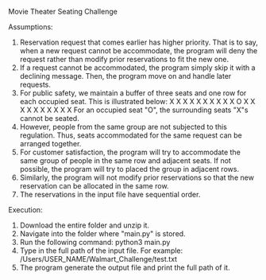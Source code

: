 Movie Theater Seating Challenge

Assumptions:
1. Reservation request that comes earlier has higher priority. That is to say, when a new request cannot be accommodate, the program will deny the request rather than modify prior reservations to fit the new one.
2. If a request cannot be accommodated, the program simply skip it with a declining message. Then, the program move on and handle later requests.
3. For public safety, we maintain a buffer of three seats and one row for each occupied seat. This is illustrated below:
    X X X X X X X
    X X X O X X X
    X X X X X X X
  For an occupied seat "O", the surrounding seats "X"s cannot be seated.
4. However, people from the same group are not subjected to this regulation. Thus, seats accommodated for the same request can be arranged together.
5. For customer satisfaction, the program will try to accommodate the same group of people in the same row and adjacent seats. If not possible, the program will try to placed the group in adjacent rows.
6. Similarly, the program will not modify prior reservations so that the new reservation can be allocated in the same row.
7. The reservations in the input file have sequential order.

Execution:
1. Download the entire folder and unzip it.
2. Navigate into the folder where "main.py" is stored.
3. Run the following command: python3 main.py
4. Type in the full path of the input file. For example: /Users/USER_NAME/Walmart_Challenge/test.txt
5. The program generate the output file and print the full path of it.
